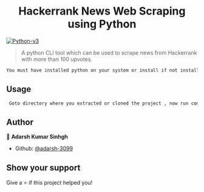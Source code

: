 <h1 align="center">Hackerrank News Web Scraping using Python</h1>
<p>
  <a href="python.org" target="_blank">
    <img alt="Python-v3" src="https://img.shields.io/badge/Python-v3-green"/>
  </a>
</p>

> A python CLI tool which can be used to scrape news from Hackerrank with more than 100 upvotes.

```sh
You must have installed python on your system or install if not installed .
```

## Usage

```sh
 Goto directory where you extracted or cloned the project , now run command  python scrape.py
```

## Author

👤 **Adarsh Kumar Sinhgh**

- Github: [@adarsh-3099](https://github.com/adarsh-3099)

## Show your support

Give a ⭐️ if this project helped you!
